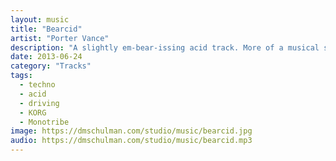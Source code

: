 ```yaml
---
layout: music
title: "Bearcid"
artist: "Porter Vance"
description: "A slightly em-bear-issing acid track. More of a musical sketch if anything, with bears. Also a test drive of my Future Retro Revolution."
date: 2013-06-24
category: "Tracks"
tags: 
  - techno
  - acid
  - driving
  - KORG
  - Monotribe
image: https://dmschulman.com/studio/music/bearcid.jpg
audio: https://dmschulman.com/studio/music/bearcid.mp3
---
```

